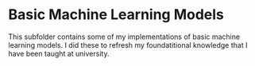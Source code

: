 # Basic Machine Learning Models

This subfolder contains some of my implementations of basic machine learning models.
I did these to refresh my foundatitional knowledge that I have been taught at university. 
